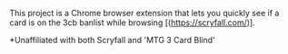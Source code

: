 This project is a Chrome browser extension that lets you quickly see if a card is on the 3cb banlist while browsing [(https://scryfall.com/)].

*Unaffiliated with both Scryfall and 'MTG 3 Card Blind'
